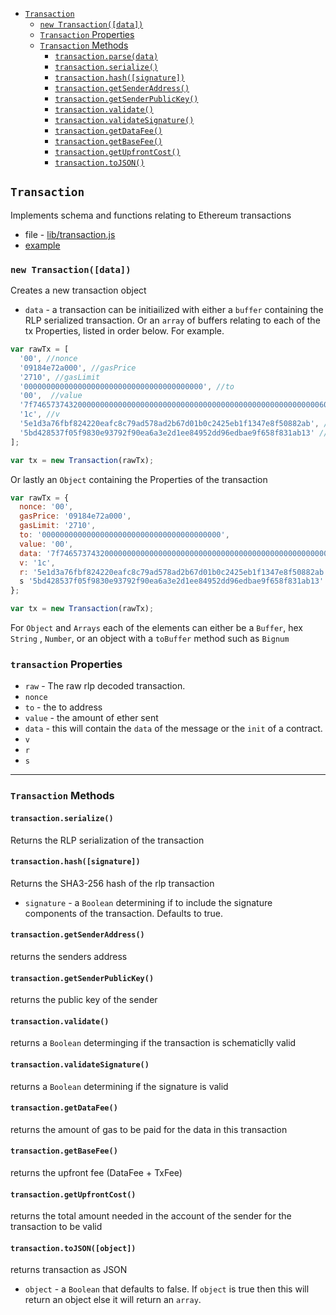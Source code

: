 - [`Transaction`](#transaction)
    - [`new Transaction([data])`](#new-blockdata)
    - [`Transaction` Properties](#transaction-properties)
    - [`Transaction` Methods](#transaction-methods)
        - [`transaction.parse(data)`](#transactionparsedata)
        - [`transaction.serialize()`](#transactionserialize) 
        - [`transaction.hash([signature])`](#transactionhashsignature)
        - [`transaction.getSenderAddress()`](#transactiongetsenderaddress)
        - [`transaction.getSenderPublicKey()`](#transactiongetsenderpublickey)
        - [`transaction.validate()`](#transactionvalidate)
        - [`transaction.validateSignature()`](#transactionvalidatesignature)
        - [`transaction.getDataFee()`](#transactiongetdatafee)
        - [`transaction.getBaseFee()`](#transactiongetbasefee)
        - [`transaction.getUpfrontCost()`](#transactiongetupfrontcost)
        - [`transaction.toJSON()`](#transactiontojson)

## `Transaction`
Implements schema and functions relating to Ethereum transactions
- file - [lib/transaction.js](../lib/transaction.js)
- [example](https://wanderer.github.io/ethereum/2014/06/14/creating-and-verifying-transaction-with-node/)

### `new Transaction([data])`
Creates a new transaction object
- `data` - a transaction can be initiailized with either a `buffer` containing the RLP serialized transaction. 
 Or an `array` of buffers relating to each of the tx Properties, listed in order below.  For example.
```javascript
var rawTx = [
  '00', //nonce
  '09184e72a000', //gasPrice
  '2710', //gasLimit
  '0000000000000000000000000000000000000000', //to
  '00',  //value
  '7f7465737432000000000000000000000000000000000000000000000000000000600057', //data
  '1c', //v
  '5e1d3a76fbf824220eafc8c79ad578ad2b67d01b0c2425eb1f1347e8f50882ab', //r
  '5bd428537f05f9830e93792f90ea6a3e2d1ee84952dd96edbae9f658f831ab13' //s
];

var tx = new Transaction(rawTx);
```

Or lastly an `Object` containing the Properties of the transaction

```javascript
var rawTx = {
  nonce: '00',
  gasPrice: '09184e72a000', 
  gasLimit: '2710',
  to: '0000000000000000000000000000000000000000', 
  value: '00', 
  data: '7f7465737432000000000000000000000000000000000000000000000000000000600057',
  v: '1c', 
  r: '5e1d3a76fbf824220eafc8c79ad578ad2b67d01b0c2425eb1f1347e8f50882ab',
  s '5bd428537f05f9830e93792f90ea6a3e2d1ee84952dd96edbae9f658f831ab13'
};

var tx = new Transaction(rawTx);
```
For `Object` and `Arrays` each of the elements can either be a `Buffer`, hex `String` , `Number`, or an object with a `toBuffer` method such as `Bignum`

### `transaction` Properties
- `raw` - The raw rlp decoded transaction.
- `nonce` 
- `to` - the to address
- `value` - the amount of ether sent
- `data` - this will contain the `data` of the message or the `init` of a contract.
- `v` 
- `r`
- `s`

--------------------------------------------------------

### `Transaction` Methods

#### `transaction.serialize()`
Returns the RLP serialization of the transaction

#### `transaction.hash([signature])`
Returns the SHA3-256 hash of the rlp transaction
- `signature` - a `Boolean` determining if to include the signature components of the transaction. Defaults to true.

#### `transaction.getSenderAddress()`
returns the senders address

#### `transaction.getSenderPublicKey()`
returns the public key of the  sender

#### `transaction.validate()`
returns a `Boolean` determinging if the transaction is schematiclly valid

#### `transaction.validateSignature()`
returns a `Boolean` determining if the signature is valid

#### `transaction.getDataFee()`
returns the amount of gas to be paid for the data in this transaction

#### `transaction.getBaseFee()`
returns the upfront fee (DataFee + TxFee)

#### `transaction.getUpfrontCost()`
returns the total amount needed in the account of the sender for the transaction to be valid

#### `transaction.toJSON([object])`
returns transaction as JSON
- `object` - a `Boolean` that defaults to false. If `object` is true then this will return an object else it will return an `array`.
